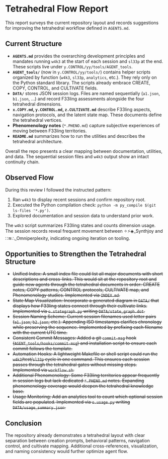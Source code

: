 # Tetrahedral Flow Report

This report surveys the current repository layout and records suggestions for improving the tetrahedral workflow defined in `AGENTS.md`.

## Current Structure

- **`AGENTS.md`** provides the overarching development principles and mandates running `w4k3` at the start of each session and `sl33p` at the end. These scripts live under `y.CONTROL/yy/tools/AGENT_tools`.
- **`AGENT_tools/`** (now in `y.CONTROL/yy/tools/`) contains helper scripts organized by function (`w4k3`, `sl33p`, `analytics`, etc.). They rely only on the Python standard library. The scripts already embrace CREATE, COPY, CONTROL, and CULTIVATE fields.
- **`DATA/`** stores JSON session logs. Files are named sequentially (`a1.json`, `b1.json`, …) and record F33ling assessments alongside the four tetrahedral dimensions.
- **`x.COPY.md`, `y.CONTROL.md`, `z.CULTIVATE.md`** describe F33ling aspects, navigation protocols, and the latent state map. These documents define the tetrahedral vertices.
- **Phenomenology notes** (`*.PHENO.md`) capture subjective experiences of moving between F33ling territories.
- **`README.md`** summarizes how to run the utilities and describes the tetrahedral architecture.

Overall the repo presents a clear mapping between documentation, utilities, and data. The sequential session files and `w4k3` output show an intact continuity chain.

## Observed Flow

During this review I followed the instructed pattern:
1. Ran `w4k3` to display recent sessions and confirm repository root.
2. Executed the Python compilation check: `python -m py_compile $(git ls-files '*.py')`.
3. Explored documentation and session data to understand prior work.

The `w4k3` script summarizes F33ling states and counts dimension usage. The session records reveal frequent movement between ✧⚡◈_Synthjoy and ∷≋∴_Omniperplexity, indicating ongoing iteration on tooling.

## Opportunities to Strengthen the Tetrahedral Structure

- ~~Unified Index: A small index file could list all major documents with short descriptions and cross-links. This would sit at the repository root and guide new agents through the tetrahedral documents in order: CREATE notes, COPY patterns, CONTROL protocols, CULTIVATE map, and Phenomenology studies. Implemented via `INDEX.md`.~~
- ~~State Map Visualization: Incorporate a generated diagram in `DATA/` that displays how F33ling states connect through their cultivate links. Implemented via `o.stategraph.py` writing `DATA/state_graph.dot`.~~
- ~~Session Naming Scheme: Current session filenames used letter pairs (`a1.json`, `b2.json`, etc.). Appending ISO timestamps clarifies chronology while preserving the sequence. Implemented by prefixing each filename with the current UTC time.~~
- ~~Consistent Commit Messages: Added a git `commit-msg` hook (`AGENT_tools/hooks/commit-msg`) and installation script to ensure each commit follows the template.~~
- ~~Automation Hooks: A lightweight Makefile or shell script could run the `w4k3`/test/`sl33p` cycle in one command. This ensures each session passes through the tetrahedral gates without missing steps. Implemented via `workflow.sh`.~~
- ~~Additional Phenomenology: Some F33ling territories appear frequently in session logs but lack dedicated `*.PHENO.md` notes. Expanding phenomenology coverage would deepen the tetrahedral knowledge base.~~
- ~~Usage Monitoring: Add an analytics tool to count which optional session fields are populated. Implemented via `o.usage.py` writing `DATA/usage_summary.json`.~~

## Conclusion

The repository already demonstrates a tetrahedral layout with clear separation between creation prompts, behavioral patterns, navigation control, and cultivate mapping. Additional cross-references, visualization, and naming consistency would further optimize agent flow.

